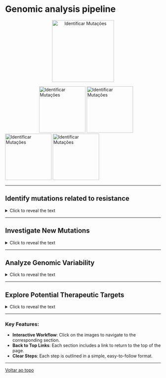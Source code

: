 # Genomic analysis pipeline
<p align="center">
  <a href="#identificar-mutações-relacionadas-à-resistência">
    <img src="https://raw.githubusercontent.com/mdcbalboni/Conrado/main/imagem/0.png" alt="Identificar Mutações" width="200">
  </a>
</p>

&nbsp;&nbsp;&nbsp;&nbsp;&nbsp;&nbsp;&nbsp;&nbsp;&nbsp;&nbsp;&nbsp;&nbsp;&nbsp;&nbsp;&nbsp;&nbsp;&nbsp;&nbsp;&nbsp;&nbsp;&nbsp;&nbsp;&nbsp;&nbsp;&nbsp;&nbsp;&nbsp;&nbsp;[<img src="https://raw.githubusercontent.com/mdcbalboni/Conrado/main/imagem/1.png" alt="Identificar Mutações" width="150">](#identify-mutations-related-to-resistance)
[<img src="https://raw.githubusercontent.com/mdcbalboni/Conrado/main/imagem/2.png" alt="Identificar Mutações" width="150">](#Investigate-New-Mutations)
[<img src="https://raw.githubusercontent.com/mdcbalboni/Conrado/main/imagem/3.png" alt="Identificar Mutações" width="150">](#Analyze-Genomic-Variability)
[<img src="https://raw.githubusercontent.com/mdcbalboni/Conrado/main/imagem/4.png" alt="Identificar Mutações" width="150">](#Explore-Potential-Therapeutic-Targets)


---

  ## Identify mutations related to resistance
  
  <details>
   <summary>Click to reveal the text</summary>

    
1. Check the quality of FASTQ files
2. Remove low-quality reads
3. Remove duplicates
4. Map against the H37Rv genome or perform De Novo assembly
5. Variant calling (SNPs and indels)
6. Classify resistance-related mutations
7. Compare with phenotypic data for validation
   
[<img src="https://raw.githubusercontent.com/mdcbalboni/Conrado/main/imagem/1_1.png" alt="Identificar Mutações" width="1000">](#explorar-alvos-terapêuticos-potenciais)

[Back to top](#genomic-analysis-pipeline)

</details>




---

## Investigate New Mutations

  
  <details>
    <summary>Click to reveal the text</summary>
    

1. Check the quality of FASTQ files
2. Remove low-quality reads
3. Remove duplicates
4. Map against the H37Rv genome or perform De Novo assembly
5. Variant calling (SNPs and indels)
6. Identify variants not listed in databases
7. Associate with specific genes


[<img src="https://raw.githubusercontent.com/mdcbalboni/Conrado/main/imagem/2_1.png" alt="Identificar Mutações" width="1000">](#explorar-alvos-terapêuticos-potenciais)

[Voltar ao topo](#genomic-analysis-pipeline)

</details>


---

## Analyze Genomic Variability

  
  <details>
    <summary>Click to reveal the text</summary>
    

1. Check the quality of FASTQ files
2. Remove low-quality reads
3. Remove duplicates
4. Map against the H37Rv genome or perform De Novo assembly
5. Phylogenetic analysis
6. Build phylogenetic trees
7. Genome comparison
8. Analysis of conserved and convergent regions

[<img src="https://raw.githubusercontent.com/mdcbalboni/Conrado/main/imagem/3_1.png" alt="Identificar Mutações" width="1000">](#explorar-alvos-terapêuticos-potenciais)
[Voltar ao topo](#genomic-analysis-pipeline)

</details>

---

## Explore Potential Therapeutic Targets

  
  <details>
    <summary>Click to reveal the text</summary>
    
1. Check the quality of FASTQ files
2. Remove low-quality reads
3. Remove duplicates
4. Map against the H37Rv genome or perform De Novo assembly
5. Identification of specific genes
6. Structural protein modeling
7. Virtual screening
8. Simulate interaction with drugs

 [<img src="https://raw.githubusercontent.com/mdcbalboni/Conrado/main/imagem/4_1.png" alt="Identificar Mutações" width="1000">](#explorar-alvos-terapêuticos-potenciais)
 
[Voltar ao topo](#genomic-analysis-pipeline)

</details>


---

### Key Features:
- **Interactive Workflow**: Click on the images to navigate to the corresponding section.
- **Back to Top Links**: Each section includes a link to return to the top of the page.
- **Clear Steps**: Each step is outlined in a simple, easy-to-follow format.

---

[Voltar ao topo](#genomic-analysis-pipeline)
